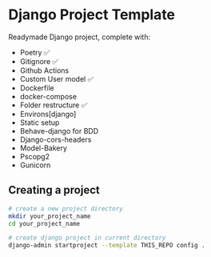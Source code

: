 # Django Project Template

Readymade Django project, complete with:
* Poetry ✅
* Gitignore ✅
* Github Actions 
* Custom User model ✅
* Dockerfile
* docker-compose
* Folder restructure ✅
* Environs[django]
* Static setup
* Behave-django for BDD
* Django-cors-headers
* Model-Bakery
* Pscopg2
* Gunicorn

## Creating a project

```bash
# create a new project directory
mkdir your_project_name
cd your_project_name

# create django project in current directory
django-admin startproject --template THIS_REPO config .
```

